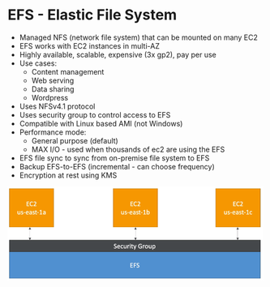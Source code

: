 # EFS - Elastic File System

- Managed NFS (network file system) that can be mounted on many EC2
- EFS works with EC2 instances in multi-AZ
- Highly available, scalable, expensive (3x gp2), pay per use
- Use cases:
    - Content management
    - Web serving
    - Data sharing
    - Wordpress
- Uses NFSv4.1 protocol
- Uses security group to control access to EFS
- Compatible with Linux based AMI (not Windows)
- Performance mode:
    - General purpose (default)
    - MAX I/O  - used when thousands of ec2 are using the EFS
- EFS file sync to sync from on-premise file system to EFS
- Backup EFS-to-EFS (incremental - can choose frequency)
- Encryption at rest using KMS

![](images/2019-12-30-07-45-31.png)